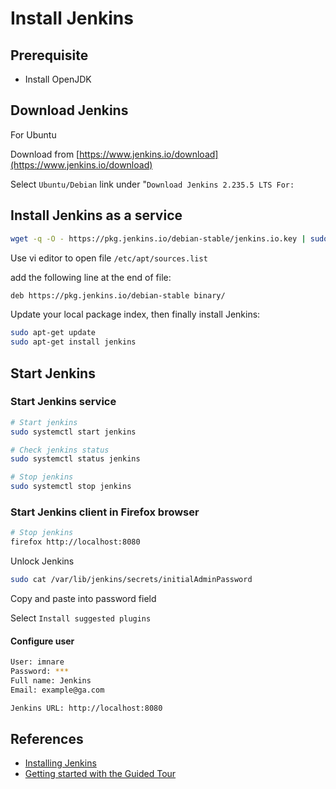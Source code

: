 # Install Jenkins

## Prerequisite

* Install OpenJDK

## Download Jenkins

For Ubuntu

Download from [https://www.jenkins.io/download](https://www.jenkins.io/download)

Select `Ubuntu/Debian` link under "`Download Jenkins 2.235.5 LTS For:`

## Install Jenkins as a service

```sh
wget -q -O - https://pkg.jenkins.io/debian-stable/jenkins.io.key | sudo apt-key add -
```

Use vi editor to open file `/etc/apt/sources.list`

add the following line at the end of file:

```sh
deb https://pkg.jenkins.io/debian-stable binary/
```

Update your local package index, then finally install Jenkins: 

```sh
sudo apt-get update
sudo apt-get install jenkins
```

## Start Jenkins

### Start Jenkins service

```sh
# Start jenkins
sudo systemctl start jenkins
```

```sh
# Check jenkins status
sudo systemctl status jenkins
```

```sh
# Stop jenkins
sudo systemctl stop jenkins
```

### Start Jenkins client in Firefox browser

```sh
# Stop jenkins
firefox http://localhost:8080
```

Unlock Jenkins

```sh
sudo cat /var/lib/jenkins/secrets/initialAdminPassword
```

Copy and paste into password field

Select `Install suggested plugins`

#### Configure user

```sh
User: imnare
Password: ***
Full name: Jenkins
Email: example@ga.com
```

```sh
Jenkins URL: http://localhost:8080
```

## References

* [Installing Jenkins](https://www.jenkins.io/doc/book/installing/)
* [Getting started with the Guided Tour](https://www.jenkins.io/doc/pipeline/tour/getting-started/)
